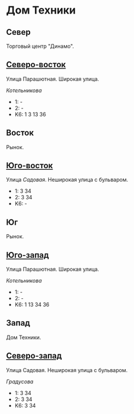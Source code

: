 # Дом Техники

## Север

Торговый центр "Динамо".

## [Северо-восток](./595082.md)

Улица Парашютная.
Широкая улица.

*Котельникова*

* 1:    -
* 2:    -
* K6:   1   3   13  36

## Восток

Рынок.

## [Юго-восток](./597092.md)

Улица *Садовая*.
Неширокая улица с бульваром.

* 1:    3   34
* 2:    3   34
* K6:   -

## Юг

Рынок.

## [Юго-запад](./595095.md)

Улица Парашютная.
Широкая улица.

*Котельникова*

* 1:    -
* 2:    -
* K6:   1   13  34 36

## Запад

Дом Техники.

## [Северо-запад](./587087.md)

Улица Садовая.
Неширокая улица с бульваром.

*Градусова*

* 1:    3   34
* 2:    3   34
* K6:   3   34
